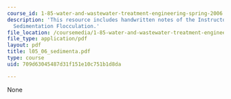 ```yaml
---
course_id: 1-85-water-and-wastewater-treatment-engineering-spring-2006
description: 'This resource includes handwritten notes of the Instructor on the topic:
  Sedimentation Flocculation.'
file_location: /coursemedia/1-85-water-and-wastewater-treatment-engineering-spring-2006/709d63045487d31f151e10c751b1d8da_l05_06_sedimenta.pdf
file_type: application/pdf
layout: pdf
title: l05_06_sedimenta.pdf
type: course
uid: 709d63045487d31f151e10c751b1d8da

---
```

None